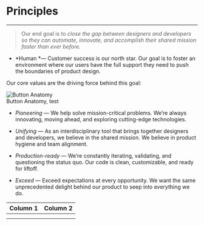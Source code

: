 
# Principles

---

> Our end goal is to *close the gap between designers and developers so they can automate, innovate, and accomplish their shared mission faster than ever before.*

- *Human *— Customer success is our north star. Our goal is to foster an environment where our users have the full support they need to push the boundaries of product design.

Our core values are the driving force behind this goal:

  
![Button Anatomy](https://studio-assets-dev.supernova.io/design-systems/460/1685b87b-c847-4474-8e8a-0ed83d2d5a98.png?Expires=1977609600&Policy=eyJTdGF0ZW1lbnQiOlt7IlJlc291cmNlIjoiaHR0cHM6Ly9zdHVkaW8tYXNzZXRzLWRldi5zdXBlcm5vdmEuaW8vZGVzaWduLXN5c3RlbXMvNDYwLzE2ODViODdiLWM4NDctNDQ3NC04ZThhLTBlZDgzZDJkNWE5OC5wbmciLCJDb25kaXRpb24iOnsiRGF0ZUxlc3NUaGFuIjp7IkFXUzpFcG9jaFRpbWUiOjE5Nzc2MDk2MDB9fX1dfQ__&Signature=NaAccAttQ0k1zagFYGeYujDmSvu1fb7xyhnsBi9b3FCUHbeweYB9FO0u-4AiC53q2BDRLhwEG4MTQ8KmUPkD-hK2DdJyn9cwmvj08VY01auN5-JGDXtzAciU50HdWkHBjS2Cvj8Do0dyt7LInHydq41ihvvn8gcdroD~Hu6AnaXzWOP96~vMpBcVboTybMEwBTPraJeMcZlizi5TuBKz2IzmLbumM5WFM~R6wo1gRAhx1YRlx~hyaVJ9IaSRlgip7ic03YiyXlM521nZOcB5-ztiCb3fo3QoQQDUgFsoB0qwCIeHHCJ5UBhXW0p03zWvLYa1PN3siU-RHLHl6uUKQQ__&Key-Pair-Id=APKAJGK34LCCAUR7N6LA)  
Button Anatomy, test  
  


- *Pioneering* — We help solve mission-critical problems. We’re always innovating, moving ahead, and exploring cutting-edge technologies. 

- *Unifying* — As an interdisciplinary tool that brings together designers and developers, we believe in the shared mission. We believe in product hygiene and team alignment.

- *Production-ready* — We’re constantly iterating, validating, and questioning the status quo. Our code is clean, customizable, and ready for liftoff.

- *Exceed* — Exceed expectations at every opportunity. We want the same unprecedented delight behind our product to seep into everything we do.

  
| Column 1 | Column 2 |  
| --- | --- |  
|  |  |  
|  |  |  
